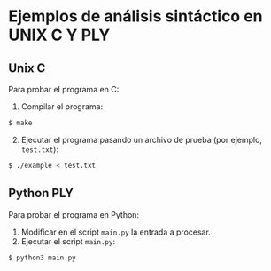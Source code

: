 # Ejemplos de análisis sintáctico en UNIX C Y PLY
## Unix C
Para probar el programa en C:

1. Compilar el programa:
```bash
$ make
```

2. Ejecutar el programa pasando un archivo de prueba (por ejemplo, `test.txt`):
```bash
$ ./example < test.txt
```

## Python PLY
Para probar el programa en Python:
1. Modificar en el script `main.py` la entrada a procesar.
2. Ejecutar el script `main.py`:
```bash
$ python3 main.py
```
